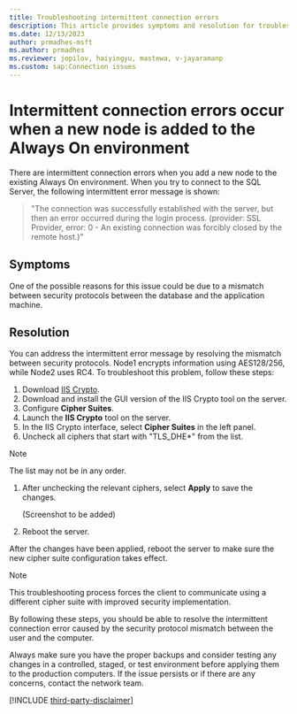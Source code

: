 ```yaml
---
title: Troubleshooting intermittent connection errors
description: This article provides symptoms and resolution for troubleshooting the intermittent connection errors.
ms.date: 12/13/2023
author: prmadhes-msft
ms.author: prmadhes
ms.reviewer: jopilov, haiyingyu, mastewa, v-jayaramanp
ms.custom: sap:Connection issues
---
```


# Intermittent connection errors occur when a new node is added to the Always On environment

There are intermittent connection errors when you add a new node to the existing Always On environment. When you try to connect to the SQL Server, the following intermittent error message is shown:

> "The connection was successfully established with the server, but then an error occurred during the login process. (provider: SSL Provider, error: 0 - An existing connection was forcibly closed by the remote host.)"

## Symptoms

One of the possible reasons for this issue could be due to a mismatch between security protocols between the database and the application machine.

## Resolution

You can address the intermittent error message by resolving the mismatch between security protocols. Node1 encrypts information using AES128/256, while Node2 uses RC4. To troubleshoot this problem, follow these  steps:

1. Download [IIS Crypto](https://www.nartac.com/Products/IISCrypto/Download).
1. Download and install the GUI version of the IIS Crypto tool on the server.
1. Configure **Cipher Suites**.  
1. Launch the **IIS Crypto** tool on the server.
1. In the IIS Crypto interface, select **Cipher Suites** in the left panel.  
1. Uncheck all ciphers that start with "TLS_DHE*" from the list.  

  > [!NOTE]
  > The list may not be in any order.  

1. After unchecking the relevant ciphers, select **Apply** to save the changes.

    (Screenshot to be added)

1. Reboot the server.

After the changes have been applied, reboot the server to make sure the new cipher suite configuration takes effect.

> [!NOTE]
> This troubleshooting process forces the client to communicate using a different cipher suite with improved security implementation.

By following these steps, you should be able to resolve the intermittent connection error caused by the security protocol mismatch between the user and the computer.

Always make sure you have the proper backups and consider testing any changes in a controlled, staged, or test environment before applying them to the production computers. If the issue persists or if there are any concerns, contact the network team.

[!INCLUDE [third-party-disclaimer](../../../includes/third-party-disclaimer.md)]
